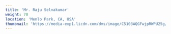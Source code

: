 ```yaml
---
title: 'Mr. Raju Selvakumar'
weight: 70
location: 'Menlo Park, CA, USA'
thumbnail: 'https://media-exp1.licdn.com/dms/image/C5103AQGFwjpRWPU25g/profile-displayphoto-shrink_200_200/0/1579785894063?e=1630540800&v=beta&t=Sm1As6RqLskXJ0yEi2qAGbd_MrkZaRHCmcWNW4ZQCZo'
---
```

